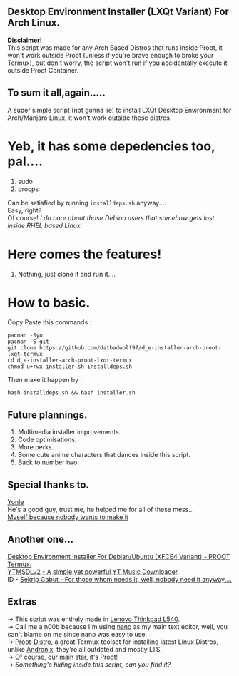 ## Desktop Environment Installer (LXQt Variant) For Arch Linux.

**Disclaimer!**<br/>
This script was made for any Arch Based Distros that runs inside Proot, it won't work outside Proot (unless if you're brave enough to broke your Termux), but don't worry, the script won't run if you accidentally execute it outside Proot Container.

## To sum it all,again.....
A super simple script (not gonna lie) to install LXQt Desktop Environment for Arch/Manjaro Linux, it won't work outside these distros.

# Yeb, it has some depedencies too, pal....

1. sudo
2. procps

Can be satisfied by running `installdeps.sh` anyway....<br/>
Easy, right?<br/>
Of course! *I do care about those Debian users that somehow gets lost inside RHEL based Linux.*<br/>

# Here comes the features!

1. Nothing, just clone it and run it....

# How to basic.

Copy Paste this commands :<br/>
```
pacman -Syu
pacman -S git
git clone https://github.com/datbadwolf97/d_e-installer-arch-proot-lxqt-termux
cd d_e-installer-arch-proot-lxqt-termux
chmod u+rwx installer.sh installdeps.sh
```
Then make it happen by :<br/>
```
bash installdeps.sh && bash installer.sh
```
## Future plannings.

1. Multimedia installer improvements.
2. Code optimisations.
3. More perks.
4. Some cute anime characters that dances inside this script.
5. Back to number two.

## Special thanks to.
[Yonle](https://github.com/Yonle)<br/>
He's a good guy, trust me, he helped me for all of these mess...<br/>
[Myself because nobody wants to make it](https://github.com/datbadwolf97)
## Another one...
[Desktop Environment Installer For Debian/Ubuntu (XFCE4 Variant) - PROOT Termux.](https://github.com/datbadwolf97/d_e-installer-proot-termux)<br/>
[YTMSDLv2 - A simple yet powerful YT Music Downloader](https://github.com/datbadwolf97/YTMSDLv2).<br/>
ID - [Sekrip Gabut - For those whom needs it, well, nobody need it anyway....](https://github.com/datbadwolf97/skrip-gabut)

## Extras

→ This script was entirely made in [Lenovo Thinkpad L540](https://www.lenovo.com/ph/en/commercial-notebook/thinkpad/thinkpad-l-series/L540/p/22TP2TBL540).<br/>
→ Call me a n00b because I'm using [nano](https://www.nano-editor.org/) as my main text editor, well, you can't blame on me since nano was easy to use.<br/>
→ [Proot-Distro](https://github.com/termux/proot-distro), a great Termux toolset for installing latest Linux Distros, unlike [Andronix](https://github.com/AndronixApp/AndronixOrigin), they're all outdated and mostly LTS.<br/>
→ Of course, our main star, it's [Proot](https://github.com/termux/proot)!<br/>
→ *Something's hiding inside this script, can you find it?*

